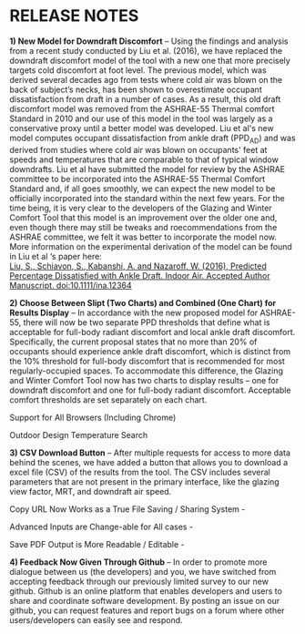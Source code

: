 RELEASE NOTES
========================================
**1) New Model for Downdraft Discomfort** – Using the findings and analysis from a recent study conducted by Liu et al. (2016), we have replaced the downdraft discomfort model of the tool with a new one that more precisely targets cold discomfort at foot level.  The previous model, which was derived several decades ago from tests where cold air was blown on the back of subject’s necks, has been shown to overestimate occupant dissatisfaction from draft in a number of cases. As a result, this old draft discomfort model was removed from the ASHRAE-55 Thermal comfort Standard in 2010 and our use of this model in the tool was largely as a conservative proxy until a better model was developed.
Liu et al's new model computes occupant dissatisfaction from ankle draft (PPD<sub>AD</sub>) and was derived from studies where cold air was blown on occupants' feet at speeds and temperatures that are comparable to that of typical window downdrafts.  Liu et al have submitted the model for review by the ASHRAE committee to be incorporated into the ASHRAE-55 Thermal Comfort Standard and, if all goes smoothly, we can expect the new model to be officially incorporated into the standard within the next few years.
For the time being, it is very clear to the developers of the Glazing and Winter Comfort Tool that this model is an improvement over the older one and, even though there may still be tweaks and roecommendations from the ASHRAE committee, we felt it was better to incorporate the model now.
More information on the experimental derivation of the model can be found in Liu et al ‘s paper here:  
[Liu, S., Schiavon, S., Kabanshi, A. and Nazaroff, W. (2016), Predicted Percentage Dissatisfied with Ankle Draft. Indoor Air. Accepted Author Manuscript. doi:10.1111/ina.12364](https://escholarship.org/uc/item/9076254n)

**2)	Choose Between Slipt (Two Charts) and Combined (One Chart) for Results Display** – In accordance with the new proposed model for ASHRAE-55, there will now be two separate PPD thresholds that define what is acceptable for full-body radiant discomfort and local ankle draft discomfort.  Specifically, the current proposal states that no more than 20% of occupants should experience ankle draft discomfort, which is distinct from the 10% threshold for full-body discomfort that is recommended for most regularly-occupied spaces.  To accommodate this difference, the Glazing and Winter Comfort Tool now has two charts to display results – one for downdraft discomfort and one for full-body radiant discomfort.  Acceptable comfort thresholds are set separately on each chart.

Support for All Browsers (Including Chrome)

Outdoor Design Temperature Search

**3)	CSV Download Button** – After multiple requests for access to more data behind the scenes, we have added a button that allows you to download a excel file (CSV) of the results from the tool.  The CSV includes several parameters that are not present in the primary interface, like the glazing view factor, MRT, and downdraft air speed.

Copy URL Now Works as a True File Saving / Sharing System -

Advanced Inputs are Change-able for All cases -

Save PDF Output is More Readable / Editable -

**4)	Feedback Now Given Through Github** – In order to promote more dialogue between us (the developers) and you, we have switched from accepting feedback through our previously limited survey to our new github. Github is an online platform that enables developers and users to share and coordinate software development. By posting an issue on our github, you can request features and report bugs on a forum where other users/developers can easily see and respond.
